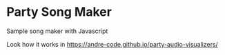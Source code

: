 # Party Song Maker

Sample song maker with Javascript

Look how it works in https://andre-code.github.io/party-audio-visualizers/


